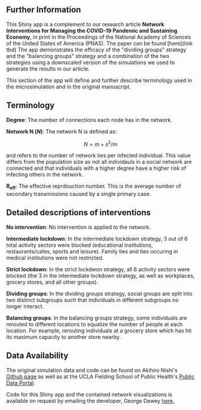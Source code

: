 ## Further Information

This Shiny app is a complement to our research article **Network Interventions for Managing the COVID-19 Pandemic and Sustaining Economy**, in print in the Proceedings of the National Academy of Sciences of the United States of America (PNAS). The paper can be found [here](link tbd) The app demonstrates the efficacy of the "dividing groups" strategy and the "balancing groups" strategy and a combination of the two strategies using a downscaled version of the simulations we used to generate the results in our article. 

This section of the app will define and further describe terminology used in the microsimulation and in the original manuscript.

## Terminology

**Degree**: The number of connections each node has in the network.

**Network N ($N$)**: The network N is defined as:

$$ N = m + s^2/m$$

and refers to the number of network ties per infected individual. This value differs from the population size as not all individauls in a social network are connected and that individuals with a higher degree have a higher risk of infecting others in the network.

**R<sub>eff</sub>**: The effective reprdouction number. This is the average number of secondary transmissions caused by a single primary case.

## Detailed descriptions of interventions

**No intervention**: No intervention is applied to the network.

**Intermediate lockdown**: In the intermediate lockdown strategy, 3 out of 6 total activity sectors were blocked (educational institutions, restaurants/cafes, sports and leisure). Family ties and ties occuring in medical institutions were not restricted.

**Strict lockdown**: In the strict lockdwon strategy, all 6 activity sectors were blocked (the 3 in the intermediate lockdown strategy, as well as workplaces, grocery stores, and all other groups).

**Dividing groups**: In the dividing groups strategy, social groups are split into two distinct subgroups such that individuals in different subgroups no longer interact.

**Balancing groups**: In the balancing groups strategy, some individuals are rerouted to different locations to equalize the number of people at each location. For example, rerouting individuals at a grocery store which has hit its maximum capacity to another store nearby.

## Data Availability

The original simulation data and code can be found on Akihiro Nishi's [Github page](https://github.com/akihironishi/covid19_pnas) as well as at the UCLA Fielding School of Public Health's [Public Data Portal](https://publicdata.ph.ucla.edu/pages/).

Code for this Shiny app and the contained network visualizations is available on request by emailing the developer, George Dewey [here.](gdewey@ucla.edu)